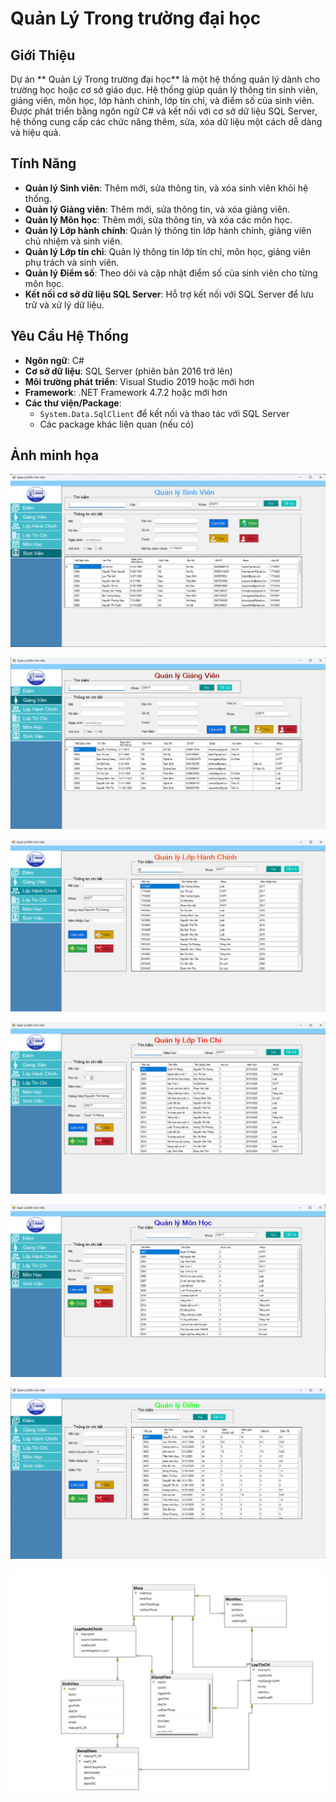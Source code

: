 # Quản Lý Trong trường đại học

## Giới Thiệu
Dự án ** Quản Lý Trong trường đại học** là một hệ thống quản lý dành cho trường học hoặc cơ sở giáo dục. Hệ thống giúp quản lý thông tin sinh viên, giảng viên, môn học, lớp hành chính, lớp tín chỉ, và điểm số của sinh viên. Được phát triển bằng ngôn ngữ C# và kết nối với cơ sở dữ liệu SQL Server, hệ thống cung cấp các chức năng thêm, sửa, xóa dữ liệu một cách dễ dàng và hiệu quả.

## Tính Năng
- **Quản lý Sinh viên**: Thêm mới, sửa thông tin, và xóa sinh viên khỏi hệ thống.
- **Quản lý Giảng viên**: Thêm mới, sửa thông tin, và xóa giảng viên.
- **Quản lý Môn học**: Thêm mới, sửa thông tin, và xóa các môn học.
- **Quản lý Lớp hành chính**: Quản lý thông tin lớp hành chính, giảng viên chủ nhiệm và sinh viên.
- **Quản lý Lớp tín chỉ**: Quản lý thông tin lớp tín chỉ, môn học, giảng viên phụ trách và sinh viên.
- **Quản lý Điểm số**: Theo dõi và cập nhật điểm số của sinh viên cho từng môn học.
- **Kết nối cơ sở dữ liệu SQL Server**: Hỗ trợ kết nối với SQL Server để lưu trữ và xử lý dữ liệu.

## Yêu Cầu Hệ Thống
- **Ngôn ngữ**: C#
- **Cơ sở dữ liệu**: SQL Server (phiên bản 2016 trở lên)
- **Môi trường phát triển**: Visual Studio 2019 hoặc mới hơn
- **Framework**: .NET Framework 4.7.2 hoặc mới hơn
- **Các thư viện/Package**: 
  - `System.Data.SqlClient` để kết nối và thao tác với SQL Server
  - Các package khác liên quan (nếu có)
## Ảnh minh họa

![Sinh Viên](./anh-demo/SinhVien.png)

![Giảng Viên](./anh-demo/GiangVien.png)

![Lớp hành chính](./anh-demo/LopHanhChinh.png)

![Lớp tín chỉ](./anh-demo/LopTinChi.png)

![Môn học](./anh-demo/MonHoc.png)

![Điểm](./anh-demo/Diem.png)

![databateDiagram](./anh-demo/databaseDiagram.png)
